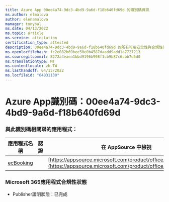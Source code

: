 ```yaml
---
title: Azure App 00ee4a74-9dc3-4bd9-9a6d-f18b640fd69d 的識別碼資訊
ms.author: elmalova
author: elenamalova
manager: tonybal
ms.date: 04/13/2022
ms.topic: article
ms.service: attestation
certification_type: attested
description: 00ee4a74-9dc3-4bd9-9a6d-f18b640fd69d 的所有可用安全性與合規性資訊。
ms.openlocfilehash: fc2e082b69bee50e0b4587daadd9add1a7727213
ms.sourcegitcommit: 8272a4eaea1bbd9196b998f1cb9b87c6cbb7d5d0
ms.translationtype: MT
ms.contentlocale: zh-TW
ms.lasthandoff: 04/13/2022
ms.locfileid: "64831130"
---
```

# <a name="azure-app-id-00ee4a74-9dc3-4bd9-9a6d-f18b640fd69d"></a>Azure App識別碼：00ee4a74-9dc3-4bd9-9a6d-f18b640fd69d


### <a name="apps-associated-with-this-id"></a>與此識別碼相關聯的應用程式：
| **應用程式名稱** | **認證** | **在 AppSource 中檢視** |
|--------------|---------------|-----------------------|
| [ecBooking](../forward/WA200002096.md) |  | [https://appsource.microsoft.com/product/office/WA200002096](https://appsource.microsoft.com/product/office/WA200002096) |

### <a name="microsoft-365-app-compliance-status"></a>Microsoft 365應用程式合規性狀態
- Publisher證明狀態：已完成
